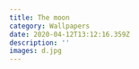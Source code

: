 ```yaml
---
title: The moon
category: Wallpapers
date: 2020-04-12T13:12:16.359Z
description: ''
images: d.jpg
---
```

